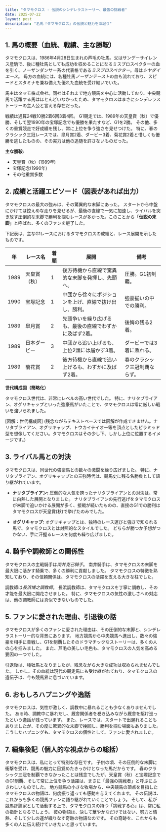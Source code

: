 ```yaml
---
title: "タマモクロス - 伝説のシンデレラストーリー、最強の挑戦者"
date: 2025-07-22
layout: post
description: "名馬『タマモクロス』の伝説と魅力を深堀り"
---
```


## 1. 馬の概要（血統、戦績、主な勝鞍）

タマモクロスは、1986年4月28日生まれの芦毛の牡馬。父はサンデーサイレンス産駒で、後に種牡馬としても成功を収めることになるミスプロスペクターの血を引く、ノーザンダンサー系の代表格である*ミスプロスペクター*。母は*シヤダイエース*。  母方の血統には、名種牡馬*ノーザンテースト*の血も流れており、スピードとスタミナを兼ね備えた優れた血統を受け継いでいた。

馬主はタマモ株式会社。同社はそれまで地方競馬を中心に活動しており、中央競馬で活躍する馬はほとんどいなかったため、タマモクロスはまさにシンデレラストーリーの主人公と言える存在だった。

戦績は通算24戦10勝2着6回3着4回。  G1競走では、1989年の天皇賞（秋）で優勝、そして翌1990年の宝塚記念でも優勝を果たすなど、G1を2勝。  その他、多くの重賞競走で好成績を残し、常に上位を争う強さを見せつけた。  特に、春のクラシック三冠レースでは、皐月賞2着、ダービー3着、菊花賞2着と惜しくも優勝を逃したものの、その実力は他の追随を許さないものだった。

**主な勝鞍:**

* 天皇賞（秋）(1989年)
* 宝塚記念(1990年)
* その他重賞多数


## 2. 成績と活躍エピソード（図表があれば出力）

タマモクロスの最大の強みは、その驚異的な末脚にあった。  スタートから中盤にかけては控えめな走りを見せるが、最後の直線で一気に加速し、ライバルを突き放す圧倒的な末脚で勝利を掴むレースが多かった。このことから「**伝説の末脚**」と呼ばれ、多くのファンを魅了した。

下記表は、主なG1レースにおけるタマモクロスの成績と、レース展開を示したものです。

| 年 | レース名       | 着順 | 展開                                                              | 備考                                           |
|---|-----------------|-----|-------------------------------------------------------------------|------------------------------------------------|
| 1989 | 天皇賞（秋）     | 1   | 後方待機から直線で驚異的な末脚を発揮し、先頭へ。                       | 圧勝。G1初制覇。                               |
| 1990 | 宝塚記念       | 1   | 中団から徐々にポジションを上げ、直線で抜け出し、勝利。                 | 強豪揃いの中での勝利。                           |
| 1989 | 皐月賞         | 2   | 先頭争いを繰り広げるも、最後の直線でわずかに及ばず2着。              | 後悔の残る2着。                               |
| 1989 | 日本ダービー     | 3   | 中団から追い上げるも、上位2頭には届かず3着。                       | ダービーでは3着に敗れる。                     |
| 1989 | 菊花賞         | 2   | 後方待機から直線で追い上げるも、わずかに及ばず2着。              | 春のクラシック三冠制覇ならず。              |


**世代構成図（簡略化）**

タマモクロス世代は、非常にレベルの高い世代でした。  特に、ナリタブライアン、オグリキャップといった強豪馬がいたことで、タマモクロスは常に厳しい戦いを強いられました。

[図解：世代構成図]  (残念ながらテキストベースでは図解が作成できません。ナリタブライアン、オグリキャップ、トウカイテイオー等を頂点としたピラミッド型を想像してください。タマモクロスはその少し下、しかし上位に位置するイメージです。)


## 3. ライバル馬との対決

タマモクロスは、同世代の強豪馬との数々の激闘を繰り広げました。  特に、ナリタブライアン、オグリキャップとの三強時代は、競馬史に残る名勝負として語り継がれています。

* **ナリタブライアン:**  圧倒的な人気を誇ったナリタブライアンとの対決は、常に白熱した展開となりました。  ナリタブライアンの先行逃げをタマモクロスが末脚で追いかける展開が多く、接戦が続いたものの、直接のG1での勝利はタマモクロスが天皇賞(秋)で挙げたのみでした。

* **オグリキャップ:**  オグリキャップとは、独特のレース運びと強さで知られる馬で、タマモクロスとは対照的なスタイルでした。  どちらが勝つか予想がつかない、手に汗握るレースを何度も繰り広げました。


## 4. 騎手や調教師との関係性

タマモクロスの主戦騎手は*南井克己騎手*。  南井騎手は、タマモクロスの末脚を最大限に活かす騎乗で、多くの勝利に貢献しました。  タマモクロスの特徴を熟知しており、その信頼関係は、タマモクロスの活躍を支える大きな柱でした。

調教師は*長浜博之調教師*。  長浜調教師は、タマモクロスを丁寧に調教し、その才能を最大限に開花させました。  特に、タマモクロスの気性の激しさへの対応は、他の調教師には真似できないものでした。


## 5. ファンに愛された理由、引退後の話

タマモクロスが多くのファンに愛された理由は、その圧倒的な末脚と、シンデレラストーリー的な背景にあります。  地方競馬から中央競馬へ進出し、数々の強豪を相手に善戦し、G1を制覇したそのドラマチックなストーリーは、多くの人の心を掴みました。  また、芦毛の美しい毛色も、タマモクロスの人気を高める要因の一つでした。

引退後は、種牡馬となりましたが、残念ながら大きな成功は収められませんでした。 しかし、その血統は現代の競走馬にも受け継がれており、タマモクロスの遺伝子は、今も競馬界に息づいています。


## 6. おもしろハプニングや逸話

タマモクロスは、気性が激しく、調教中に暴れることも少なくありませんでした。  ある時、調教中に暴れだし、厩舎関係者を巻き込みながら厩舎を駆け巡ったという逸話が残っています。  また、レースでは、スタートで出遅れることもありましたが、その度に驚異的な末脚で挽回し、勝利を掴む場面もありました。  こうしたハプニングも、タマモクロスの個性として、ファンに愛されました。


## 7. 編集後記（個人的な視点からの総括）

タマモクロスは、私にとって特別な存在です。  子供の頃、その圧倒的な末脚に衝撃を受け、競馬の魅力に目覚めたきっかけとなった馬だからです。  春のクラシック三冠を制覇できなかったことは残念でしたが、天皇賞（秋）と宝塚記念でのG1制覇、そして常に上位を争う活躍は、まさに「最強の挑戦者」と呼ぶにふさわしいものでした。  地方競馬の小さな牧場から、中央競馬の頂点を目指したタマモクロスの物語は、何度振り返っても感動を与えてくれます。  その伝説は、これからも多くの競馬ファンに語り継がれていくことでしょう。  そして、私が競馬評論家として活動する上で、タマモクロスの持つ「挑戦する心」は、常に私の指針となるでしょう。  彼の物語は、決して華やかなだけではない、努力と情熱、そして少しの運が織りなす奇跡の物語なのです。  その奇跡を、これからも多くの人に伝え続けていきたいと思っています。
